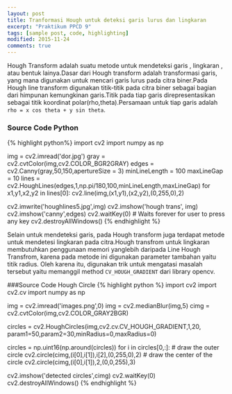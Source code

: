 ```yaml
---
layout: post
title: Tranformasi Hough untuk deteksi garis lurus dan lingkaran
excerpt: "Praktikum PPCD 9"
tags: [sample post, code, highlighting]
modified: 2015-11-24
comments: true
---
```


Hough Transform adalah suatu metode untuk mendeteksi garis , lingkaran , atau bentuk lainya.Dasar dari Hough transform adalah transformasi garis, yang mana digunakan untuk mencari garis lurus pada citra biner.Pada Hough line transform digunakan titik-titik pada citra biner sebagai bagian dari himpunan kemungkinan garis.Titik pada tiap garis direpresentasikan sebagai titik koordinat polar(rho,theta).Persamaan untuk tiap garis adalah `rho = x cos theta + y sin theta`.

### Source Code Python

{% highlight python%}
import cv2
import numpy as np

img = cv2.imread('dor.jpg')
gray = cv2.cvtColor(img,cv2.COLOR_BGR2GRAY)
edges = cv2.Canny(gray,50,150,apertureSize = 3)
minLineLength = 100
maxLineGap = 10
lines = cv2.HoughLines(edges,1,np.pi/180,100,minLineLength,maxLineGap)
for x1,y1,x2,y2 in lines[0]:
    cv2.line(img,(x1,y1),(x2,y2),(0,255,0),2)

cv2.imwrite('houghlines5.jpg',img)
cv2.imshow('hough trans', img)
cv2.imshow('canny',edges)
cv2.waitKey(0)                 # Waits forever for user to press any key
cv2.destroyAllWindows()
{% endhighlight %}

Selain untuk mendeteksi garis, pada Hough transform juga terdapat metode untuk mendetesi lingkaran pada citra.Hough transfrom untuk lingkaran membutuhkan penggunaan memori yanglebih daripada Line Hough Transfrom, karena pada metode ini digunakan parameter tambahan yaitu titik radius. Oleh karena itu, digunakan trik untuk mengatasi masalah tersebut yaitu memanggil method `CV_HOUGH_GRADIENT` dari library opencv.

###Source Code Hough Circle
{% highlight python %}
import cv2
import cv2.cv
import numpy as np

img = cv2.imread('images.png',0)
img = cv2.medianBlur(img,5)
cimg = cv2.cvtColor(img,cv2.COLOR_GRAY2BGR)

circles = cv2.HoughCircles(img,cv2.cv.CV_HOUGH_GRADIENT,1,20,
                            param1=50,param2=30,minRadius=0,maxRadius=0)

circles = np.uint16(np.around(circles))
for i in circles[0,:]:
    # draw the outer circle
    cv2.circle(cimg,(i[0],i[1]),i[2],(0,255,0),2)
    # draw the center of the circle
    cv2.circle(cimg,(i[0],i[1]),2,(0,0,255),3)

cv2.imshow('detected circles',cimg)
cv2.waitKey(0)
cv2.destroyAllWindows()
{% endhighlight %}


